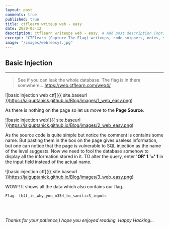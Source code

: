```yaml
---
layout: post
comments: true
published: true
title: ctflearn writeup web - easy
date: 2020-03-12
description: ctflearn writeups web - easy. # Add post description (optional)
excerpt: "CTFlearn (Capture The Flag) writeups, code snippets, notes, scripts for beginners web(easy).."
image: "/images/web(easy).jpg"
---
```


## Basic Injection

---
>See if you can leak the whole database. The flag is in there somwhere… 
https://web.ctflearn.com/web4/

![basic injection web ctf]({{ site.baseurl }}https://jaiguptanick.github.io/Blog/images/1_web_easy.png)

As there is nothing on the page so let us move to the **Page Source**.

![basic injection web]({{ site.baseurl }}https://jaiguptanick.github.io/Blog/images/2_web_easy.png)

As the source code is quite simple but notice the comment is contains some name.
But pasting them in the box on the page gives useless information, but one can notice that the page is vulnerable to SQL injection as the name of the level suggests.
Now we need to fool the database somehow to display all the information stored in it.
TO alter the query, enter **'OR' 1 '=' 1** in the input field instead of the actual name.

![basic injection ctf]({{ site.baseurl }}https://jaiguptanick.github.io/Blog/images/3_web_easy.png)

WOW!!
It shows all the data which also contains our flag..

```Flag- th4t_is_why_you_n33d_to_sanitiz3_inputs```

<br>
<br>

<i>Thanks for your patience,I hope you enjoyed reading. Happy Hacking... </i>
